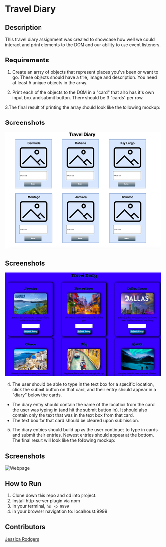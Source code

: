 # Travel Diary

## Description
This travel diary assignment was created to showcase how well we could interact and print elements to the DOM and our ability to use event listeners.

## Requirements
1. Create an array of objects that represent places you've been or want to go. These objects should have a title, image and description. You need at least 5 unique objects in the array.

2. Print each of the objects to the DOM in a "card" that also has it's own input box and submit button. There should be 3 "cards" per row.

3.The final result of printing the array should look like the following mockup: 
## Screenshots
![Webpage](https://github.com/jessrod11/travel-diary/blob/master/screenshots/screenshot1.png)

## Screenshots
![Webpage](https://github.com/jessrod11/travel-diary/blob/master/screenshots/screenshot2.png)


4. The user should be able to type in the text box for a specific location, click the submit button on that card, and their entry should appear in a "diary" below the cards.
- The diary entry should contain the name of the location from the card the user was typing in (and hit the submit button in). It should also contain only the text that was in the text box from that card.
- The text box for that card should be cleared upon submission.
5. The diary entries should build up as the user continues to type in cards and submit their entries. Newest entries should appear at the bottom. The final result will look like the following mockup: 

## Screenshots
![Webpage](hhttps://raw.githubusercontent.com/jessrod11/travel-diary/master/screenshots/screenshot3.png)

## How to Run
1. Clone down this repo and cd into project.
1. Install http-server plugin via npm
1. In your terminal, ``` hs -p 9999 ```
1. in your browser navigation to: localhoust:9999

## Contributors
[Jessica Rodgers](https://github.com/jessrod11)